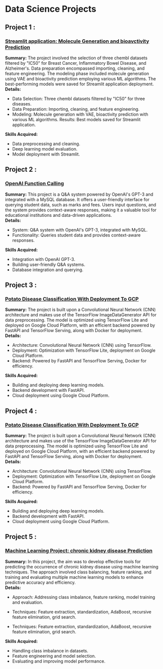 # Data Science Projects
<h2 align="left">Project 1 :</h2>
<h3 align="left"><a href="https://github.com/HoussemEddineWeslati/Molecule-Design-Data-Science-Project">Streamlit application: Molecule Generation and bioavctivity Prediction   </a></h3>

**Summary:**
The project involved the selection of three chembl datasets filtered by "IC50" for Breast Cancer, Inflammatory Bowel Disease, and Alzheimer's. Data preparation encompassed importing, cleaning, and feature engineering. The modeling phase included molecule generation using VAE and bioactivity prediction employing various ML algorithms. The best-performing models were saved for Streamlit application deployment.<br>
**Details:**
- Data Selection: Three chembl datasets filtered by "IC50" for three diseases.
- Data Preparation: Importing, cleaning, and feature engineering.
- Modeling: Molecule generation with VAE, bioactivity prediction with various ML algorithms.
Results: Best models saved for Streamlit application.<br>

**Skills Acquired:**
- Data preprocessing and cleaning.
- Deep learning model evaluation.
- Model deployment with Streamlit.
<h2 align="left">Project 2 :</h2>
<h3 align="left"><a href="https://github.com/HoussemEddineWeslati/OpenAI-Function-Calling">OpenAI Function Calling</a></h3>

**Summary:**
This project is a Q&A system powered by OpenAI's GPT-3 and integrated with a MySQL database. It offers a user-friendly interface for querying student data, such as marks and fees. Users input questions, and the system provides context-aware responses, making it a valuable tool for educational institutions and data-driven applications.<br>
**Details:**
- System: Q&A system with OpenAI's GPT-3, integrated with MySQL.
- Functionality: Queries student data and provides context-aware responses.<br>

**Skills Acquired:**
- Integration with OpenAI GPT-3.
- Building user-friendly Q&A systems.
- Database integration and querying.
<h2 align="left">Project 3 :</h2>
<h3 align="left"><a href="https://github.com/HoussemEddineWeslati/potato-disease-classification-Deployment-To-GCP">Potato Disease Classification With Deployment To GCP</a></h3>

**Summary:**
The project is built upon a Convolutional Neural Network (CNN) architecture and makes use of the TensorFlow ImageDataGenerator API for data preprocessing. The model is optimized using TensorFlow Lite and deployed on Google Cloud Platform, with an efficient backend powered by FastAPI and TensorFlow Serving, along with Docker for deployment.<br>
**Details:**
- Architecture: Convolutional Neural Network (CNN) using TensorFlow.
- Deployment: Optimization with TensorFlow Lite, deployment on Google Cloud Platform.
- Backend: Powered by FastAPI and TensorFlow Serving, Docker for efficiency.<br>

**Skills Acquired:**
- Building and deploying deep learning models.
- Backend development with FastAPI.
- Cloud deployment using Google Cloud Platform.

<h2 align="left">Project 4 :</h2>
<h3 align="left"><a href="https://github.com/HoussemEddineWeslati/potato-disease-classification-Deployment-To-GCP">Potato Disease Classification With Deployment To GCP</a></h3>

**Summary:**
The project is built upon a Convolutional Neural Network (CNN) architecture and makes use of the TensorFlow ImageDataGenerator API for data preprocessing. The model is optimized using TensorFlow Lite and deployed on Google Cloud Platform, with an efficient backend powered by FastAPI and TensorFlow Serving, along with Docker for deployment.<br>
**Details:**
- Architecture: Convolutional Neural Network (CNN) using TensorFlow.
- Deployment: Optimization with TensorFlow Lite, deployment on Google Cloud Platform.
- Backend: Powered by FastAPI and TensorFlow Serving, Docker for efficiency.<br>

**Skills Acquired:**
- Building and deploying deep learning models.
- Backend development with FastAPI.
- Cloud deployment using Google Cloud Platform.
<h2 align="left">Project 5 :</h2>
<h3 align="left"><a href="https://github.com/HoussemEddineWeslati/chronic-kidney-disease-Prediction-using-Machine-Learning">Machine Learning Project: chronic kidney disease Prediction</a></h3>

**Summary:**
In this project, the aim was to develop effective tools for predicting the occurrence of chronic kidney disease using machine learning techniques. The approach involved class balancing, feature ranking, and training and evaluating multiple machine learning models to enhance predictive accuracy and efficiency.<br>
**Details:**
- Approach: Addressing class imbalance, feature ranking, model training and evaluation.
- Techniques: Feature extraction, standardization, AdaBoost, recursive feature elimination, grid search.<br>

- Techniques: Feature extraction, standardization, AdaBoost, recursive feature elimination, grid search.<br>

**Skills Acquired:**
- Handling class imbalance in datasets.
- Feature engineering and model selection.
- Evaluating and improving model performance.
